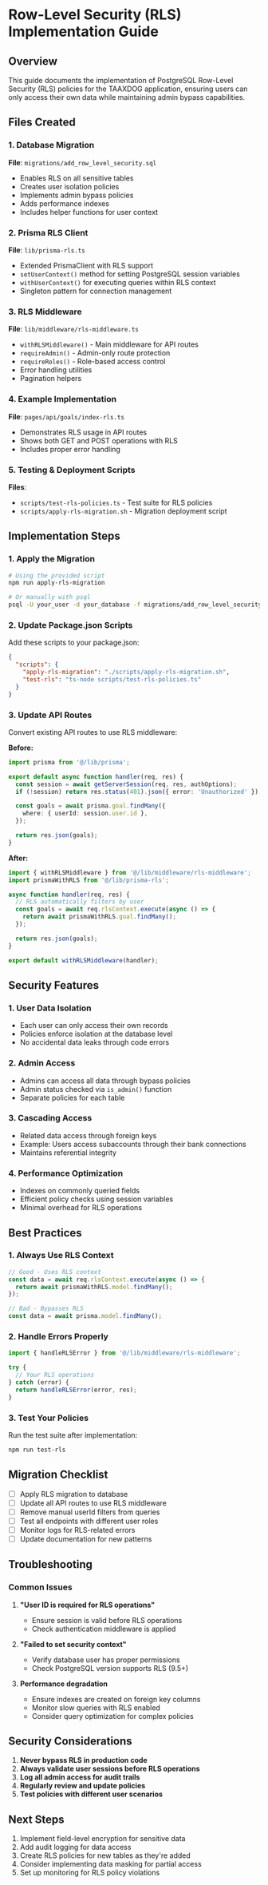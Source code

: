 # Row-Level Security (RLS) Implementation Guide

## Overview

This guide documents the implementation of PostgreSQL Row-Level Security (RLS)
policies for the TAAXDOG application, ensuring users can only access their own
data while maintaining admin bypass capabilities.

## Files Created

### 1. Database Migration

**File**: `migrations/add_row_level_security.sql`

- Enables RLS on all sensitive tables
- Creates user isolation policies
- Implements admin bypass policies
- Adds performance indexes
- Includes helper functions for user context

### 2. Prisma RLS Client

**File**: `lib/prisma-rls.ts`

- Extended PrismaClient with RLS support
- `setUserContext()` method for setting PostgreSQL session variables
- `withUserContext()` for executing queries within RLS context
- Singleton pattern for connection management

### 3. RLS Middleware

**File**: `lib/middleware/rls-middleware.ts`

- `withRLSMiddleware()` - Main middleware for API routes
- `requireAdmin()` - Admin-only route protection
- `requireRoles()` - Role-based access control
- Error handling utilities
- Pagination helpers

### 4. Example Implementation

**File**: `pages/api/goals/index-rls.ts`

- Demonstrates RLS usage in API routes
- Shows both GET and POST operations with RLS
- Includes proper error handling

### 5. Testing & Deployment Scripts

**Files**:

- `scripts/test-rls-policies.ts` - Test suite for RLS policies
- `scripts/apply-rls-migration.sh` - Migration deployment script

## Implementation Steps

### 1. Apply the Migration

```bash
# Using the provided script
npm run apply-rls-migration

# Or manually with psql
psql -U your_user -d your_database -f migrations/add_row_level_security.sql
```

### 2. Update Package.json Scripts

Add these scripts to your package.json:

```json
{
  "scripts": {
    "apply-rls-migration": "./scripts/apply-rls-migration.sh",
    "test-rls": "ts-node scripts/test-rls-policies.ts"
  }
}
```

### 3. Update API Routes

Convert existing API routes to use RLS middleware:

**Before:**

```typescript
import prisma from '@/lib/prisma';

export default async function handler(req, res) {
  const session = await getServerSession(req, res, authOptions);
  if (!session) return res.status(401).json({ error: 'Unauthorized' });

  const goals = await prisma.goal.findMany({
    where: { userId: session.user.id },
  });

  return res.json(goals);
}
```

**After:**

```typescript
import { withRLSMiddleware } from '@/lib/middleware/rls-middleware';
import prismaWithRLS from '@/lib/prisma-rls';

async function handler(req, res) {
  // RLS automatically filters by user
  const goals = await req.rlsContext.execute(async () => {
    return await prismaWithRLS.goal.findMany();
  });

  return res.json(goals);
}

export default withRLSMiddleware(handler);
```

## Security Features

### 1. User Data Isolation

- Each user can only access their own records
- Policies enforce isolation at the database level
- No accidental data leaks through code errors

### 2. Admin Access

- Admins can access all data through bypass policies
- Admin status checked via `is_admin()` function
- Separate policies for each table

### 3. Cascading Access

- Related data access through foreign keys
- Example: Users access subaccounts through their bank connections
- Maintains referential integrity

### 4. Performance Optimization

- Indexes on commonly queried fields
- Efficient policy checks using session variables
- Minimal overhead for RLS operations

## Best Practices

### 1. Always Use RLS Context

```typescript
// Good - Uses RLS context
const data = await req.rlsContext.execute(async () => {
  return await prismaWithRLS.model.findMany();
});

// Bad - Bypasses RLS
const data = await prisma.model.findMany();
```

### 2. Handle Errors Properly

```typescript
import { handleRLSError } from '@/lib/middleware/rls-middleware';

try {
  // Your RLS operations
} catch (error) {
  return handleRLSError(error, res);
}
```

### 3. Test Your Policies

Run the test suite after implementation:

```bash
npm run test-rls
```

## Migration Checklist

- [ ] Apply RLS migration to database
- [ ] Update all API routes to use RLS middleware
- [ ] Remove manual userId filters from queries
- [ ] Test all endpoints with different user roles
- [ ] Monitor logs for RLS-related errors
- [ ] Update documentation for new patterns

## Troubleshooting

### Common Issues

1. **"User ID is required for RLS operations"**
   - Ensure session is valid before RLS operations
   - Check authentication middleware is applied

2. **"Failed to set security context"**
   - Verify database user has proper permissions
   - Check PostgreSQL version supports RLS (9.5+)

3. **Performance degradation**
   - Ensure indexes are created on foreign key columns
   - Monitor slow queries with RLS enabled
   - Consider query optimization for complex policies

## Security Considerations

1. **Never bypass RLS in production code**
2. **Always validate user sessions before RLS operations**
3. **Log all admin access for audit trails**
4. **Regularly review and update policies**
5. **Test policies with different user scenarios**

## Next Steps

1. Implement field-level encryption for sensitive data
2. Add audit logging for data access
3. Create RLS policies for new tables as they're added
4. Consider implementing data masking for partial access
5. Set up monitoring for RLS policy violations
